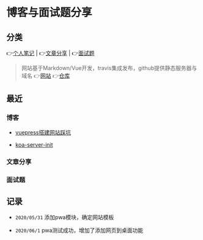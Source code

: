 # 博客与面试题分享

## 分类

:point_right:[个人笔记](https://maginapp.github.io/sharing-technology-article/blog/) | :point_right:[文章分享](https://maginapp.github.io/sharing-technology-article/sharing/) | :point_right:[面试题](https://maginapp.github.io/sharing-technology-article/audition/)

> 网站基于Markdown/Vue开发，travis集成发布，github提供静态服务器与域名 :point_right:[网站](https://maginapp.github.io/sharing-technology-article/) :point_right:[仓库](https://github.com/maginapp/sharing-technology-article)




## 最近

### 博客

* [vuepress搭建网站踩坑](https://maginapp.github.io/sharing-technology-article/blog/about-config/vuepress-github-website.html)

* [koa-server-init](https://maginapp.github.io/sharing-technology-article/blog/node-server/koa-server-init.html)

### 文章分享



### 面试题


## 记录

* `2020/05/31` 添加pwa模块，确定网站模板

* `2020/06/1` pwa测试成功，增加了添加网页到桌面功能